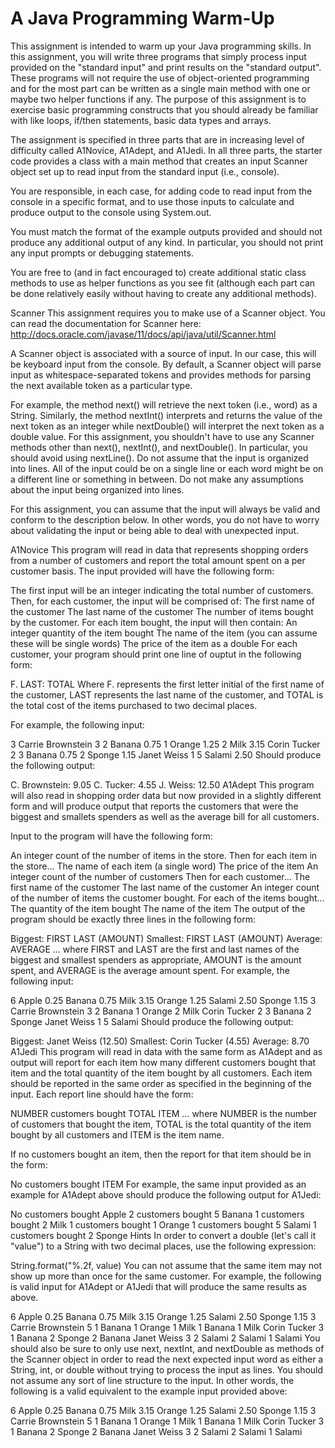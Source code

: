 # A Java Programming Warm-Up

This assignment is intended to warm up your Java programming skills. In this assignment, you will write three programs that simply process input provided on the "standard input" and print results on the "standard output". These programs will not require the use of object-oriented programming and for the most part can be written as a single main method with one or maybe two helper functions if any. The purpose of this assignment is to exercise basic programming constructs that you should already be familiar with like loops, if/then statements, basic data types and arrays.

The assignment is specified in three parts that are in increasing level of difficulty called A1Novice, A1Adept, and A1Jedi. In all three parts, the starter code provides a class with a main method that creates an input Scanner object set up to read input from the standard input (i.e., console).

You are responsible, in each case, for adding code to read input from the console in a specific format, and to use those inputs to calculate and produce output to the console using System.out.

You must match the format of the example outputs provided and should not produce any additional output of any kind. In particular, you should not print any input prompts or debugging statements.

You are free to (and in fact encouraged to) create additional static class methods to use as helper functions as you see fit (although each part can be done relatively easily without having to create any additional methods).

Scanner
This assignment requires you to make use of a Scanner object. You can read the documentation for Scanner here: http://docs.oracle.com/javase/11/docs/api/java/util/Scanner.html

A Scanner object is associated with a source of input. In our case, this will be keyboard input from the console. By default, a Scanner object will parse input as whitespace-separated tokens and provides methods for parsing the next available token as a particular type.

For example, the method next() will retrieve the next token (i.e., word) as a String. Similarly, the method nextInt() interprets and returns the value of the next token as an integer while nextDouble() will interpret the next token as a double value. For this assignment, you shouldn't have to use any Scanner methods other than next(), nextInt(), and nextDouble(). In particular, you should avoid using nextLine(). Do not assume that the input is organized into lines. All of the input could be on a single line or each word might be on a different line or something in between. Do not make any assumptions about the input being organized into lines.

For this assignment, you can assume that the input will always be valid and conform to the description below. In other words, you do not have to worry about validating the input or being able to deal with unexpected input.

A1Novice
This program will read in data that represents shopping orders from a number of customers and report the total amount spent on a per customer basis. The input provided will have the following form:

The first input will be an integer indicating the total number of customers.
Then, for each customer, the input will be comprised of:
The first name of the customer
The last name of the customer
The number of items bought by the customer.
For each item bought, the input will then contain:
An integer quantity of the item bought
The name of the item (you can assume these will be single words)
The price of the item as a double
For each customer, your program should print one line of ouptut in the following form:

F. LAST: TOTAL
Where F. represents the first letter initial of the first name of the customer, LAST represents the last name of the customer, and TOTAL is the total cost of the items purchased to two decimal places.

For example, the following input:

3
Carrie Brownstein 3
2 Banana 0.75
1 Orange 1.25
2 Milk 3.15
Corin Tucker 2
3 Banana 0.75
2 Sponge 1.15
Janet Weiss 1
5 Salami 2.50
Should produce the following output:

C. Brownstein: 9.05
C. Tucker: 4.55
J. Weiss: 12.50
A1Adept
This program will also read in shopping order data but now provided in a slightly different form and will produce output that reports the customers that were the biggest and smallets spenders as well as the average bill for all customers.

Input to the program will have the following form:

An integer count of the number of items in the store.
Then for each item in the store...
The name of each item (a single word)
The price of the item
An integer count of the number of customers
Then for each customer...
The first name of the customer
The last name of the customer
An integer count of the number of items the customer bought.
For each of the items bought...
The quantity of the item bought
The name of the item
The output of the program should be exactly three lines in the following form:

Biggest: FIRST LAST (AMOUNT)
Smallest: FIRST LAST (AMOUNT)
Average: AVERAGE
... where FIRST and LAST are the first and last names of the biggest and smallest spenders as appropriate, AMOUNT is the amount spent, and AVERAGE is the average amount spent. For example, the following input:

6
Apple 0.25
Banana 0.75
Milk 3.15
Orange 1.25
Salami 2.50
Sponge 1.15
3 
Carrie Brownstein 3 2 Banana 1 Orange 2 Milk
Corin Tucker 2 3 Banana 2 Sponge
Janet Weiss 1 5 Salami
Should produce the following output:

Biggest: Janet Weiss (12.50)
Smallest: Corin Tucker (4.55)
Average: 8.70
A1Jedi
This program will read in data with the same form as A1Adept and as output will report for each item how many different customers bought that item and the total quantity of the item bought by all customers. Each item should be reported in the same order as specified in the beginning of the input. Each report line should have the form:

NUMBER customers bought TOTAL ITEM
... where NUMBER is the number of customers that bought the item, TOTAL is the total quantity of the item bought by all customers and ITEM is the item name.

If no customers bought an item, then the report for that item should be in the form:

No customers bought ITEM
For example, the same input provided as an example for A1Adept above should produce the following output for A1Jedi:

No customers bought Apple
2 customers bought 5 Banana
1 customers bought 2 Milk
1 customers bought 1 Orange
1 customers bought 5 Salami
1 customers bought 2 Sponge
Hints
In order to convert a double (let's call it "value") to a String with two decimal places, use the following expression:

String.format("%.2f, value)
You can not assume that the same item may not show up more than once for the same customer. For example, the following is valid input for A1Adept or A1Jedi that will produce the same results as above.

6
Apple 0.25
Banana 0.75
Milk 3.15
Orange 1.25
Salami 2.50
Sponge 1.15
3 
Carrie Brownstein 5 1 Banana 1 Orange 1 Milk 1 Banana 1 Milk
Corin Tucker 3 1 Banana 2 Sponge 2 Banana
Janet Weiss 3 2 Salami 2 Salami 1 Salami
You should also be sure to only use next, nextInt, and nextDouble as methods of the Scanner object in order to read the next expected input word as either a String, int, or double without trying to process the input as lines. You should not assume any sort of line structure to the input. In other words, the following is a valid equivalent to the example input provided above:

6 Apple 0.25 Banana 0.75 Milk 3.15 Orange 1.25 Salami 2.50 Sponge 1.15 3 Carrie 
Brownstein 5 1 Banana 1 Orange 1 Milk 1 Banana 1 Milk Corin Tucker 3 1 Banana 2 
Sponge 2 Banana Janet Weiss 3 2 Salami 2 Salami 1 Salami
